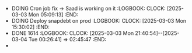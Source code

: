 - DOING Cron job fix -> Saad is working on it
  :LOGBOOK:
  CLOCK: [2025-03-03 Mon 05:09:13]
  :END:
- DOING Deploy snapdebt on prod
  :LOGBOOK:
  CLOCK: [2025-03-03 Mon 15:30:02]
  :END:
- DONE 1614
  :LOGBOOK:
  CLOCK: [2025-03-03 Mon 21:40:54]--[2025-03-04 Tue 00:26:41] =>  02:45:47
  :END:
-